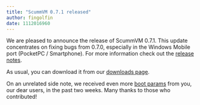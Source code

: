 ```yaml
---
title: "ScummVM 0.7.1 released"
author: fingolfin
date: 1112016960
---
```


We are pleased to announce the release of ScummVM 0.7.1. This update concentrates on fixing bugs from 0.7.0, especially in the Windows Mobile port (PocketPC / Smartphone). For more information check out the [release notes](/frs/scummvm/0.7.1/ReleaseNotes).

As usual, you can download it from our [downloads page](/downloads/).

On an unrelated side note, we received even more [boot params](http://wiki.scummvm.org/index.php/Boot_Params) from you, our dear users, in the past two weeks. Many thanks to those who contributed!
